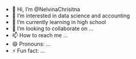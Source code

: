 - 👋 Hi, I’m @NelvinaChrisitna
- 👀 I’m interested in data science and accounting
- 🌱 I’m currently learning in high school
- 💞️ I’m looking to collaborate on ...
- 📫 How to reach me ...
- 😄 Pronouns: ...
- ⚡ Fun fact: ...

<!---
NelvinaChrisitna/NelvinaChrisitna is a ✨ special ✨ repository because its `README.md` (this file) appears on your GitHub profile.
You can click the Preview link to take a look at your changes.
--->
